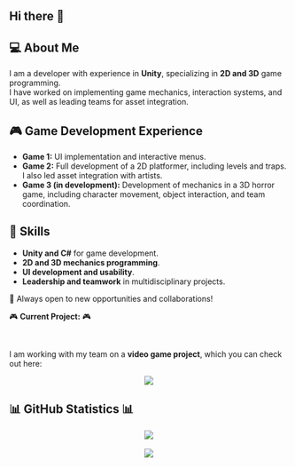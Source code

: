 ## Hi there 👋

## 💻 About Me  
I am a developer with experience in **Unity**, specializing in **2D and 3D** game programming.  
I have worked on implementing game mechanics, interaction systems, and UI, as well as leading teams for asset integration.  

## 🎮 Game Development Experience  
- **Game 1:** UI implementation and interactive menus.  
- **Game 2:** Full development of a 2D platformer, including levels and traps. I also led asset integration with artists.  
- **Game 3 (in development):** Development of mechanics in a 3D horror game, including character movement, object interaction, and team coordination.  

## 🚀 Skills  
- **Unity and C#** for game development.  
- **2D and 3D mechanics programming**.  
- **UI development and usability**.  
- **Leadership and teamwork** in multidisciplinary projects.  

📩 Always open to new opportunities and collaborations!  


🎮 **Current Project:**  🎮

<br>

I am working with my team on a **video game project**, which you can check out here:  

<div align="center">
  
<a href="https://ezcles.itch.io/ecos-andinos"> <img src="https://img.shields.io/badge/Itch.io-FA5C5C?style=for-the-badge&logo=itch.io&logoColor=white"> </a>
  
</div>

## 📊 GitHub Statistics 📊  

<div align="center">

  <img src="https://github-readme-stats.vercel.app/api?username=Baruj-Ramirez&show_icons=true&theme=catppuccin_latte">
  <br>
  <br>
  <img src="https://github-readme-stats.vercel.app/api/top-langs/?username=Baruj-Ramirez&layout=compact&theme=catppuccin_latte&cache_seconds=7200">


</div>

<!--
**Baruj-Ramirez/Baruj-Ramirez** is a ✨ _special_ ✨ repository because its `README.md` (this file) appears on your GitHub profile.

Here are some ideas to get you started:

- 🔭 I’m currently working on ...
- 🌱 I’m currently learning ...
- 👯 I’m looking to collaborate on ...
- 🤔 I’m looking for help with ...
- 💬 Ask me about ...
- 📫 How to reach me: ...
- 😄 Pronouns: ...
- ⚡ Fun fact: ...
-->
